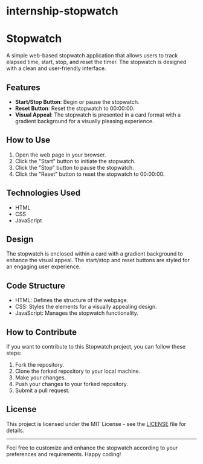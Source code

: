 # internship-stopwatch

# Stopwatch

A simple web-based stopwatch application that allows users to track elapsed time, start, stop, and reset the timer. The stopwatch is designed with a clean and user-friendly interface.


## Features

- **Start/Stop Button**: Begin or pause the stopwatch.
- **Reset Button**: Reset the stopwatch to 00:00:00.
- **Visual Appeal**: The stopwatch is presented in a card format with a gradient background for a visually pleasing experience.

## How to Use

1. Open the web page in your browser.
2. Click the "Start" button to initiate the stopwatch.
3. Click the "Stop" button to pause the stopwatch.
4. Click the "Reset" button to reset the stopwatch to 00:00:00.

## Technologies Used

- HTML
- CSS
- JavaScript

## Design

The stopwatch is enclosed within a card with a gradient background to enhance the visual appeal. The start/stop and reset buttons are styled for an engaging user experience.

## Code Structure

- HTML: Defines the structure of the webpage.
- CSS: Styles the elements for a visually appealing design.
- JavaScript: Manages the stopwatch functionality.

## How to Contribute

If you want to contribute to this Stopwatch project, you can follow these steps:

1. Fork the repository.
2. Clone the forked repository to your local machine.
3. Make your changes.
4. Push your changes to your forked repository.
5. Submit a pull request.

## License

This project is licensed under the MIT License - see the [LICENSE](LICENSE) file for details.

---

Feel free to customize and enhance the stopwatch according to your preferences and requirements. Happy coding!
```
